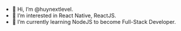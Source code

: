 - 👋 Hi, I’m @huynextlevel.
- 👀 I’m interested in React Native, ReactJS.
- 🌱 I’m currently learning NodeJS to become Full-Stack Developer.

<!---
huynextlevel/huynextlevel is a ✨ special ✨ repository because its `README.md` (this file) appears on your GitHub profile.
You can click the Preview link to take a look at your changes.
--->
